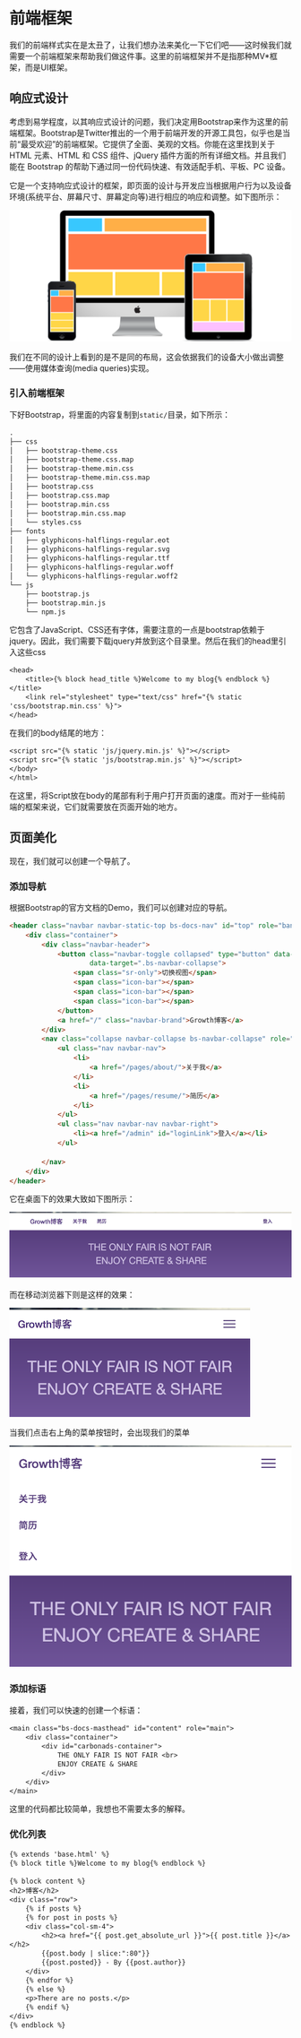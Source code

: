 前端框架
===

我们的前端样式实在是太丑了，让我们想办法来美化一下它们吧——这时候我们就需要一个前端框架来帮助我们做这件事。这里的前端框架并不是指那种MV*框架，而是UI框架。

响应式设计
---

考虑到易学程度，以其响应式设计的问题，我们决定用Bootstrap来作为这里的前端框架。Bootstrap是Twitter推出的一个用于前端开发的开源工具包，似乎也是当前“最受欢迎”的前端框架。它提供了全面、美观的文档。你能在这里找到关于 HTML 元素、HTML 和 CSS 组件、jQuery 插件方面的所有详细文档。并且我们能在 Bootstrap 的帮助下通过同一份代码快速、有效适配手机、平板、PC 设备。

它是一个支持响应式设计的框架，即页面的设计与开发应当根据用户行为以及设备环境(系统平台、屏幕尺寸、屏幕定向等)进行相应的响应和调整。如下图所示：

![响应式设计](images/responsive-design.png)

我们在不同的设计上看到的是不是同的布局，这会依据我们的设备大小做出调整——使用媒体查询(media queries)实现。

### 引入前端框架

下好Bootstrap，将里面的内容复制到``static/``目录，如下所示：

```
.
├── css
│   ├── bootstrap-theme.css
│   ├── bootstrap-theme.css.map
│   ├── bootstrap-theme.min.css
│   ├── bootstrap-theme.min.css.map
│   ├── bootstrap.css
│   ├── bootstrap.css.map
│   ├── bootstrap.min.css
│   ├── bootstrap.min.css.map
│   └── styles.css
├── fonts
│   ├── glyphicons-halflings-regular.eot
│   ├── glyphicons-halflings-regular.svg
│   ├── glyphicons-halflings-regular.ttf
│   ├── glyphicons-halflings-regular.woff
│   └── glyphicons-halflings-regular.woff2
└── js
    ├── bootstrap.js
    ├── bootstrap.min.js
    └── npm.js
```    

它包含了JavaScript、CSS还有字体，需要注意的一点是bootstrap依赖于jquery。因此，我们需要下载jquery并放到这个目录里。然后在我们的head里引入这些css

```
<head>
    <title>{% block head_title %}Welcome to my blog{% endblock %}</title>
    <link rel="stylesheet" type="text/css" href="{% static 'css/bootstrap.min.css' %}">
</head>
```

在我们的body结尾的地方：

```
<script src="{% static 'js/jquery.min.js' %}"></script>
<script src="{% static 'js/bootstrap.min.js' %}"></script>
</body>
</html>
```

在这里，将Script放在body的尾部有利于用户打开页面的速度。而对于一些纯前端的框架来说，它们就需要放在页面开始的地方。

页面美化
---

现在，我们就可以创建一个导航了。

### 添加导航

根据Bootstrap的官方文档的Demo，我们可以创建对应的导航。

```html
<header class="navbar navbar-static-top bs-docs-nav" id="top" role="banner">
    <div class="container">
        <div class="navbar-header">
            <button class="navbar-toggle collapsed" type="button" data-toggle="collapse"
                    data-target=".bs-navbar-collapse">
                <span class="sr-only">切换视图</span>
                <span class="icon-bar"></span>
                <span class="icon-bar"></span>
                <span class="icon-bar"></span>
            </button>
            <a href="/" class="navbar-brand">Growth博客</a>
        </div>
        <nav class="collapse navbar-collapse bs-navbar-collapse" role="navigation">
            <ul class="nav navbar-nav">
                <li>
                    <a href="/pages/about/">关于我</a>
                </li>
                <li>
                    <a href="/pages/resume/">简历</a>
                </li>
            </ul>
            <ul class="nav navbar-nav navbar-right">
                <li><a href="/admin" id="loginLink">登入</a></li>
            </ul>

        </nav>
    </div>
</header>
```

它在桌面下的效果大致如下图所示：

![桌面浏览器下的Bootstrap导航](images/bootstrap-nav-desktop.png)

而在移动浏览器下则是这样的效果：

![移动设备上的导航](images/nav-in-mobile.png)

当我们点击右上角的菜单按钮时，会出现我们的菜单

![点击导航后的结果](images/nav-in-mobile-with-click.png)

### 添加标语

接着，我们可以快速的创建一个标语：

```
<main class="bs-docs-masthead" id="content" role="main">
    <div class="container">
        <div id="carbonads-container">
            THE ONLY FAIR IS NOT FAIR <br>
            ENJOY CREATE & SHARE
        </div>
    </div>
</main>
```

这里的代码都比较简单，我想也不需要太多的解释。

### 优化列表

```
{% extends 'base.html' %}
{% block title %}Welcome to my blog{% endblock %}

{% block content %}
<h2>博客</h2>
<div class="row">
    {% if posts %}
    {% for post in posts %}
    <div class="col-sm-4">
        <h2><a href="{{ post.get_absolute_url }}">{{ post.title }}</a></h2>
        {{post.body | slice:":80"}}
        {{post.posted}} - By {{post.author}}
    </div>
    {% endfor %}
    {% else %}
    <p>There are no posts.</p>
    {% endif %}
</div>
{% endblock %}
```
